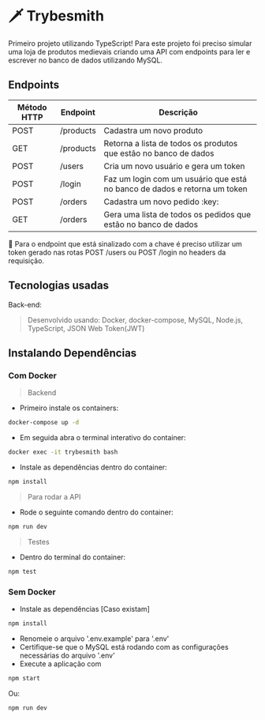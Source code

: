 # 🗡️ Trybesmith

Primeiro projeto utilizando TypeScript! Para este projeto foi preciso simular uma loja de produtos medievais criando uma API com endpoints para ler e escrever no banco de dados utilizando MySQL. 

## Endpoints
<table>
  <thead>
    <tr>
      <th>Método HTTP</th>
      <th>Endpoint</th>
      <th>Descrição</th>
    </tr>
  </thead>
  <tbody>
    <tr>
      <td>POST</td>
      <td>/products</td>
      <td>Cadastra um novo produto</td>
    </tr>
    <tr>
      <td>GET</td>
      <td>/products</td>
      <td>Retorna a lista de todos os produtos que estão no banco de dados</td>
    </tr>
    <tr>
      <td>POST</td>
      <td>/users</td>
      <td>Cria um novo usuário e gera um token</td>
    </tr>
    <tr>
      <td>POST</td>
      <td>/login</td>
      <td> Faz um login com um usuário que está no banco de dados e retorna um token</td>
    </tr>
    <tr>
      <td>POST</td>
      <td>/orders</td>
      <td>Cadastra um novo pedido :key: </td>
    </tr>
    <tr>
      <td>GET</td>
      <td>/orders</td>
      <td>Gera uma lista de todos os pedidos que estão no banco de dados </td>
    </tr>
  </tbody>
</table>

:key: Para o endpoint que está sinalizado com a chave é preciso utilizar um token gerado nas rotas POST /users ou POST /login no headers da requisição.


## Tecnologias usadas
Back-end:
> Desenvolvido usando: Docker, docker-compose, MySQL, Node.js, TypeScript, JSON Web Token(JWT)

## Instalando Dependências
### Com Docker
> Backend

* Primeiro instale os containers: 
```bash
docker-compose up -d
``` 

* Em seguida abra o terminal interativo do container: 
```bash
docker exec -it trybesmith bash
``` 

* Instale as dependências dentro do container: 
```bash
npm install
``` 

> Para rodar a API 

* Rode o seguinte comando dentro do container: 
```bash
npm run dev
```

> Testes

* Dentro do terminal do container:
```bash
npm test
``` 

### Sem Docker

* Instale as dependências [Caso existam]
```bash
npm install
``` 

* Renomeie o arquivo '.env.example' para '.env'
* Certifique-se que o MySQL está rodando com as configurações necessárias do arquivo '.env'
* Execute a aplicação com 
```bash
npm start
```

Ou: 

```bash
npm run dev
```
